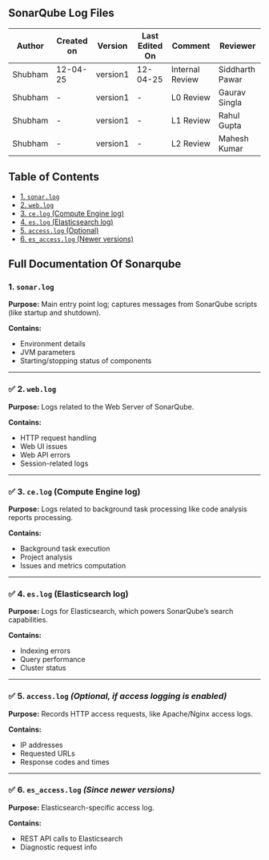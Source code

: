 ## SonarQube Log Files

| Author  | Created on | Version   | Last Edited On | Comment  | Reviewer |
|---------|------------|-----------|----------------|-------------------|---------------|
| Shubham | 12-04-25   |  version1| 12-04-25        | Internal Review    | Siddharth Pawar|
| Shubham | -   |  version1| -       | L0  Review  | Gaurav Singla |
| Shubham | -   |  version1| -      | L1  Review | Rahul Gupta |
| Shubham | -   |  version1| -      | L2  Review  | Mahesh Kumar|

##  Table of Contents

- [1. `sonar.log`](#1-sonarlog)
- [2. `web.log`](#2-weblog)
- [3. `ce.log` (Compute Engine log)](#3-celog-compute-engine-log)
- [4. `es.log` (Elasticsearch log)](#4-eslog-elasticsearch-log)
- [5. `access.log` (Optional)](#5-accesslog-optional-if-access-logging-is-enabled)
- [6. `es_access.log` (Newer versions)](#6-es_accesslog-since-newer-versions)


## Full Documentation Of Sonarqube 

### 1. `sonar.log`
**Purpose:** Main entry point log; captures messages from SonarQube scripts (like startup and shutdown).

**Contains:**
- Environment details  
- JVM parameters  
- Starting/stopping status of components  

---

### ✅ 2. `web.log`
**Purpose:** Logs related to the Web Server of SonarQube.

**Contains:**
- HTTP request handling  
- Web UI issues  
- Web API errors  
- Session-related logs  

---

### ✅ 3. `ce.log` (Compute Engine log)
**Purpose:** Logs related to background task processing like code analysis reports processing.

**Contains:**
- Background task execution  
- Project analysis  
- Issues and metrics computation  

---

### ✅ 4. `es.log` (Elasticsearch log)
**Purpose:** Logs for Elasticsearch, which powers SonarQube’s search capabilities.

**Contains:**
- Indexing errors  
- Query performance  
- Cluster status  

---

### ✅ 5. `access.log` *(Optional, if access logging is enabled)*
**Purpose:** Records HTTP access requests, like Apache/Nginx access logs.

**Contains:**
- IP addresses  
- Requested URLs  
- Response codes and times  

---

### ✅ 6. `es_access.log` *(Since newer versions)*
**Purpose:** Elasticsearch-specific access log.

**Contains:**
- REST API calls to Elasticsearch  
- Diagnostic request info  

